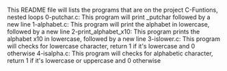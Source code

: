 This README file will lists the programs that are on the project C-Funtions, nested loops
0-putchar.c: This program will print _putchar followed by a new line
1-alphabet.c: This program will print the alphabet in lowercase, followed by a new line
2-print_alphabet_x10: This program prints the alphabet x10 in lowercase, followed by a new line
3-islower.c: This program will checks for lowercase character, return 1 if it's lowercase and 0 otherwise
4-isalpha.c: This program will checks for alphabetic character, return 1 if it's lowercase or uppercase  and 0 otherwise
